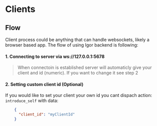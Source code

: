# Clients

## Flow

Client process could be anything that can handle websockets, likely a browser based app. The flow of using Igor backend is following:

#### 1. Connecting to server via ws://127.0.0.1:5678

> When connectoin is established server will automaticly give your client and id (numeric). If you want to change it see step 2


#### 2. Setting custom client id (Optional)

  If you would like to set your client your own id you cant dispach action: `introduce_self` with data:
```json
    {
      "client_id": "myClientId"
    }
```